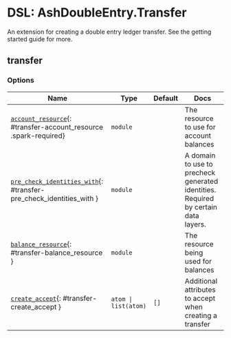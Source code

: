 <!--
This file was generated by Spark. Do not edit it by hand.
-->
# DSL: AshDoubleEntry.Transfer

An extension for creating a double entry ledger transfer. See the getting started guide for more.


## transfer







### Options

| Name | Type | Default | Docs |
|------|------|---------|------|
| [`account_resource`](#transfer-account_resource){: #transfer-account_resource .spark-required} | `module` |  | The resource to use for account balances |
| [`pre_check_identities_with`](#transfer-pre_check_identities_with){: #transfer-pre_check_identities_with } | `module` |  | A domain to use to precheck generated identities. Required by certain data layers. |
| [`balance_resource`](#transfer-balance_resource){: #transfer-balance_resource } | `module` |  | The resource being used for balances |
| [`create_accept`](#transfer-create_accept){: #transfer-create_accept } | `atom \| list(atom)` | `[]` | Additional attributes to accept when creating a transfer |







<style type="text/css">.spark-required::after { content: "*"; color: red !important; }</style>
